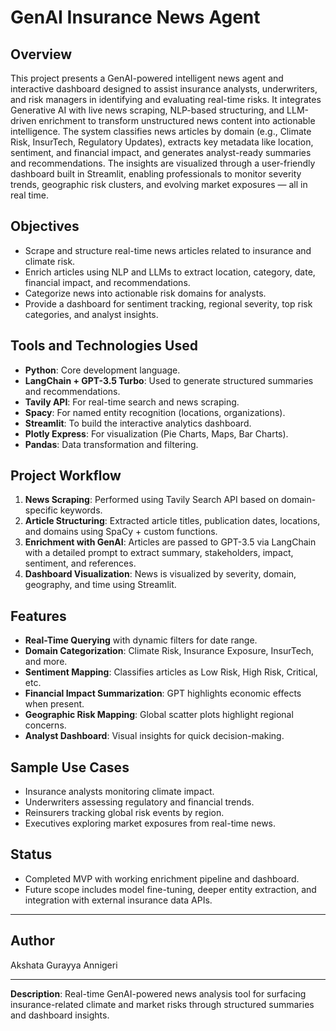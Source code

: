 # GenAI Insurance News Agent

## Overview
This project presents a GenAI-powered intelligent news agent and interactive dashboard designed to assist insurance analysts, underwriters, and risk managers in identifying and evaluating real-time risks. It integrates Generative AI with live news scraping, NLP-based structuring, and LLM-driven enrichment to transform unstructured news content into actionable intelligence. The system classifies news articles by domain (e.g., Climate Risk, InsurTech, Regulatory Updates), extracts key metadata like location, sentiment, and financial impact, and generates analyst-ready summaries and recommendations. The insights are visualized through a user-friendly dashboard built in Streamlit, enabling professionals to monitor severity trends, geographic risk clusters, and evolving market exposures — all in real time.

## Objectives
- Scrape and structure real-time news articles related to insurance and climate risk.
- Enrich articles using NLP and LLMs to extract location, category, date, financial impact, and recommendations.
- Categorize news into actionable risk domains for analysts.
- Provide a dashboard for sentiment tracking, regional severity, top risk categories, and analyst insights.

## Tools and Technologies Used
- **Python**: Core development language.
- **LangChain + GPT-3.5 Turbo**: Used to generate structured summaries and recommendations.
- **Tavily API**: For real-time search and news scraping.
- **Spacy**: For named entity recognition (locations, organizations).
- **Streamlit**: To build the interactive analytics dashboard.
- **Plotly Express**: For visualization (Pie Charts, Maps, Bar Charts).
- **Pandas**: Data transformation and filtering.

## Project Workflow
1. **News Scraping**: Performed using Tavily Search API based on domain-specific keywords.
2. **Article Structuring**: Extracted article titles, publication dates, locations, and domains using SpaCy + custom functions.
3. **Enrichment with GenAI**: Articles are passed to GPT-3.5 via LangChain with a detailed prompt to extract summary, stakeholders, impact, sentiment, and references.
4. **Dashboard Visualization**: News is visualized by severity, domain, geography, and time using Streamlit.

## Features
- **Real-Time Querying** with dynamic filters for date range.
- **Domain Categorization**: Climate Risk, Insurance Exposure, InsurTech, and more.
- **Sentiment Mapping**: Classifies articles as Low Risk, High Risk, Critical, etc.
- **Financial Impact Summarization**: GPT highlights economic effects when present.
- **Geographic Risk Mapping**: Global scatter plots highlight regional concerns.
- **Analyst Dashboard**: Visual insights for quick decision-making.

## Sample Use Cases
- Insurance analysts monitoring climate impact.
- Underwriters assessing regulatory and financial trends.
- Reinsurers tracking global risk events by region.
- Executives exploring market exposures from real-time news.

## Status
- Completed MVP with working enrichment pipeline and dashboard.  
- Future scope includes model fine-tuning, deeper entity extraction, and integration with external insurance data APIs.

---

## Author
Akshata Gurayya Annigeri

---
**Description**: Real-time GenAI-powered news analysis tool for surfacing insurance-related climate and market risks through structured summaries and dashboard insights.

